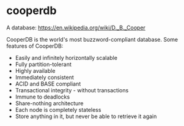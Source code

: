 # cooperdb

A database: https://en.wikipedia.org/wiki/D._B._Cooper

CooperDB is the world's most buzzword-compliant database.  Some features of CooperDB:

* Easily and infinitely horizontally scalable
* Fully partition-tolerant
* Highly available
* Immediately consistent
* ACID and BASE compliant
* Transactional integrity - without transactions
* Immune to deadlocks
* Share-nothing architecture
* Each node is completely stateless
* Store anything in it, but never be able to retrieve it again
